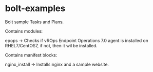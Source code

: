 # bolt-examples
Bolt sample Tasks and Plans.

Contains modules:

epops -> Checks if vROps Endpoint Operations 7.0 agent is installed on RHEL7/CentOS7, if not, then it wil be installed.

Contains manifest blocks:

nginx_install -> Installs nginx and a sample website.